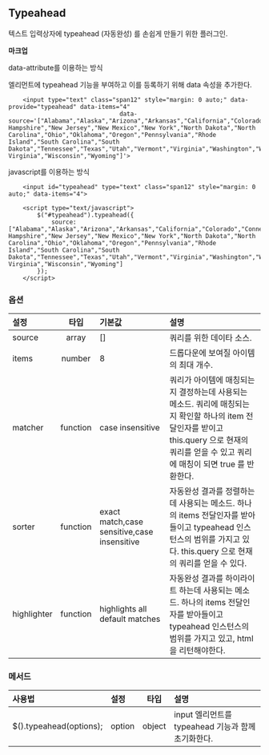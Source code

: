 <!--
layout: 'post'
section: 'Cornerstone Framework'
title: '자동완성'
outline: '자동완성'
date: '2012-11-16'
tagstr: 'widget'
order: '[4, 3, 14]'
thumbnail: '4.3.14.typeahead.png'
-->

## Typeahead
텍스트 입력상자에 typeahead (자동완성) 를 손쉽게 만들기 위한 플러그인.

__마크업__

data-attribute를 이용하는 방식

엘리먼트에 typeahead 기능을 부여하고 이를 등록하기 위해 data 속성을 추가한다.

``` cm
	<input type="text" class="span12" style="margin: 0 auto;" data-provide="typeahead" data-items="4"
    						   data-source='["Alabama","Alaska","Arizona","Arkansas","California","Colorado","Connecticut","Delaware","Florida","Georgia","Hawaii","Idaho","Illinois","Indiana","Iowa","Kansas","Kentucky","Louisiana","Maine","Maryland","Massachusetts","Michigan","Minnesota","Mississippi","Missouri","Montana","Nebraska","Nevada","New Hampshire","New Jersey","New Mexico","New York","North Dakota","North Carolina","Ohio","Oklahoma","Oregon","Pennsylvania","Rhode Island","South Carolina","South Dakota","Tennessee","Texas","Utah","Vermont","Virginia","Washington","West Virginia","Wisconsin","Wyoming"]'>
```

javascript를 이용하는 방식

``` cm
	<input id="typeahead" type="text" class="span12" style="margin: 0 auto;" data-items="4">

    <script type="text/javascript">
        $("#typeahead").typeahead({
            source: ["Alabama","Alaska","Arizona","Arkansas","California","Colorado","Connecticut","Delaware","Florida","Georgia","Hawaii","Idaho","Illinois","Indiana","Iowa","Kansas","Kentucky","Louisiana","Maine","Maryland","Massachusetts","Michigan","Minnesota","Mississippi","Missouri","Montana","Nebraska","Nevada","New Hampshire","New Jersey","New Mexico","New York","North Dakota","North Carolina","Ohio","Oklahoma","Oregon","Pennsylvania","Rhode Island","South Carolina","South Dakota","Tennessee","Texas","Utah","Vermont","Virginia","Washington","West Virginia","Wisconsin","Wyoming"]
        });
    </script>
```

### 옵션
설정 | 타입 | 기본값 | 설명
:-- | :-: | :-- | :--
source | array | [] | 쿼리를 위한 데이타 소스.
items | number | 8 | 드롭다운에 보여질 아이템의 최대 개수.
matcher | function | case insensitive | 쿼리가 아이템에 매칭되는지 결정하는데 사용되는 메소드. 쿼리에 매칭되는지 확인할 하나의 item 전달인자를 받이고 this.query 으로 현재의 쿼리를 얻을 수 있고 쿼리에 매칭이 되면 true 를 반환한다.
sorter | function | exact match,case sensitive,case insensitive | 자동완성 결과를 정렬하는데 사용되는 메소드. 하나의 items 전달인자를 받아들이고 typeahead 인스턴스의 범위를 가지고 있다. this.query 으로 현재의 쿼리를 얻을 수 있다.
highlighter | function | highlights all default matches | 자동완성 결과를 하이라이트 하는데 사용되는 메소드. 하나의 items 전달인자를 받아들이고 typeahead 인스턴스의 범위를 가지고 있고, html을 리턴해야한다.


### 메서드

사용법 | 설정 | 타입 | 설명
:-- | :-- | :-: | :--
$().typeahead(options); | option | object | input 엘리먼트를 typeahead 기능과 함께 초기화한다.
